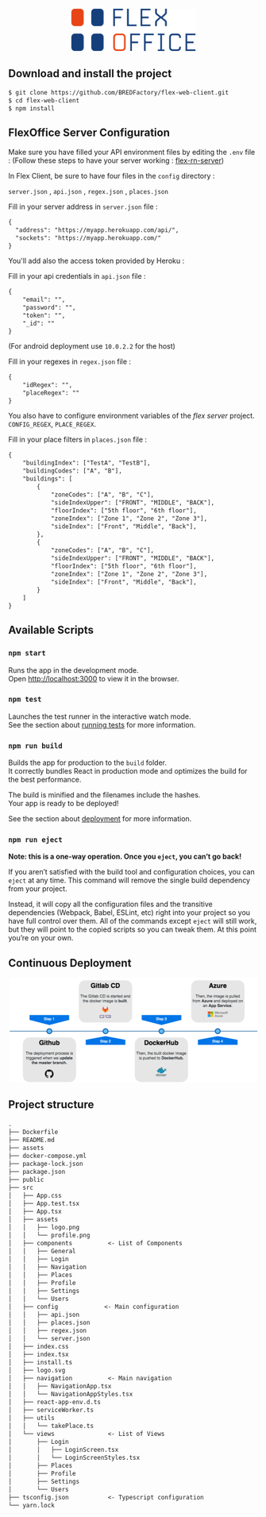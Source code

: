 <p align="center">
  <img width="250" src="./assets/logo.png">
</p>

## Download and install the project

```
$ git clone https://github.com/BREDFactory/flex-web-client.git
$ cd flex-web-client 
$ npm install 
```

## FlexOffice Server Configuration

Make sure you have filled your API environment files by editing the ```.env``` file :
(Follow these steps to have your server working :
[flex-rn-server](https://github.com/ayshiff/flex-server))

In Flex Client, be sure to have four files in the `config` directory :

`server.json` , `api.json` , `regex.json` , `places.json`

Fill in your server address in `server.json` file :

```
{
  "address": "https://myapp.herokuapp.com/api/",
  "sockets": "https://myapp.herokuapp.com/"
}
```

You'll add also the access token provided by Heroku :

Fill in your api credentials in `api.json` file :

```
{
    "email": "",
    "password": "",
    "token": "",
    "_id": ""
}
```

(For android deployment use ```10.0.2.2``` for the host)

Fill in your regexes in `regex.json` file :

```
{
    "idRegex": "",
    "placeRegex": ""
}
```

You also have to configure environment variables of the *flex server* project.
`CONFIG_REGEX`, `PLACE_REGEX`.

Fill in your place filters in `places.json` file :

```
{
    "buildingIndex": ["TestA", "TestB"],
    "buildingCodes": ["A", "B"],
    "buildings": [
        {
            "zoneCodes": ["A", "B", "C"],
            "sideIndexUpper": ["FRONT", "MIDDLE", "BACK"],
            "floorIndex": ["5th floor", "6th floor"],
            "zoneIndex": ["Zone 1", "Zone 2", "Zone 3"],
            "sideIndex": ["Front", "Middle", "Back"],
        },
        {
            "zoneCodes": ["A", "B", "C"],
            "sideIndexUpper": ["FRONT", "MIDDLE", "BACK"],
            "floorIndex": ["5th floor", "6th floor"],
            "zoneIndex": ["Zone 1", "Zone 2", "Zone 3"],
            "sideIndex": ["Front", "Middle", "Back"],
        }
    ]
}
```

## Available Scripts

### `npm start`

Runs the app in the development mode.<br>
Open [http://localhost:3000](http://localhost:3000) to view it in the browser.

### `npm test`

Launches the test runner in the interactive watch mode.<br>
See the section about [running tests](https://facebook.github.io/create-react-app/docs/running-tests) for more information.

### `npm run build`

Builds the app for production to the `build` folder.<br>
It correctly bundles React in production mode and optimizes the build for the best performance.

The build is minified and the filenames include the hashes.<br>
Your app is ready to be deployed!

See the section about [deployment](https://facebook.github.io/create-react-app/docs/deployment) for more information.

### `npm run eject`

**Note: this is a one-way operation. Once you `eject`, you can’t go back!**

If you aren’t satisfied with the build tool and configuration choices, you can `eject` at any time. This command will remove the single build dependency from your project.

Instead, it will copy all the configuration files and the transitive dependencies (Webpack, Babel, ESLint, etc) right into your project so you have full control over them. All of the commands except `eject` will still work, but they will point to the copied scripts so you can tweak them. At this point you’re on your own.

## Continuous Deployment

<p align="center">
  <img width="500" src="./assets/CD.png">
</p>

## Project structure

```
.
├── Dockerfile
├── README.md
├── assets
├── docker-compose.yml
├── package-lock.json
├── package.json
├── public
├── src
│   ├── App.css
│   ├── App.test.tsx
│   ├── App.tsx
│   ├── assets
│   │   ├── logo.png
│   │   └── profile.png
│   ├── components          <- List of Components
│   │   ├── General
│   │   ├── Login
│   │   ├── Navigation
│   │   ├── Places
│   │   ├── Profile
│   │   ├── Settings
│   │   └── Users
│   ├── config             <- Main configuration
│   │   ├── api.json
│   │   ├── places.json
│   │   ├── regex.json
│   │   └── server.json
│   ├── index.css
│   ├── index.tsx
│   ├── install.ts
│   ├── logo.svg
│   ├── navigation          <- Main navigation
│   │   ├── NavigationApp.tsx
│   │   └── NavigationAppStyles.tsx
│   ├── react-app-env.d.ts
│   ├── serviceWorker.ts
│   ├── utils
│   │   └── takePlace.ts
│   └── views               <- List of Views
│       ├── Login
│       │   ├── LoginScreen.tsx
│       │   └── LoginScreenStyles.tsx
│       ├── Places
│       ├── Profile
│       ├── Settings
│       └── Users
├── tsconfig.json           <- Typescript configuration
└── yarn.lock
```
